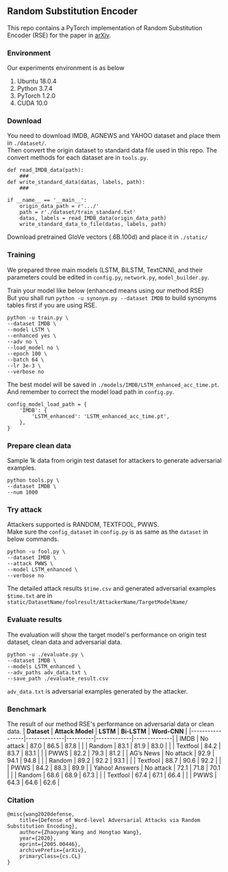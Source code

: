## Random Substitution Encoder
This repo contains a PyTorch implementation of Random Substitution Encoder (RSE) for the paper in <a href="https://arxiv.org/abs/2005.00446">arXiv</a>.


### Environment
Our experiments environment is as below
1. Ubuntu 18.0.4
2. Python 3.7.4
3. PyTorch 1.2.0
4. CUDA 10.0

### Download
You need to download IMDB, AGNEWS and YAHOO dataset and place them in ``./dataset/``.  
Then convert the origin dataset to standard data file used in this repo. The convert methods for each dataset are in ``tools.py``.
```
def read_IMDB_data(path):
    ###
def write_standard_data(datas, labels, path):
    ###

if __name__ == '__main__':
    origin_data_path = r'.../'
    path = r'./dataset/train_standard.txt'
    datas, labels = read_IMDB_data(origin_data_path)
    write_standard_data_to_file(datas, labels, path)
```

Download pretrained GloVe vectors (.6B.100d) and place it in ``./static/``

### Training
We prepared three main models (LSTM, BiLSTM, TextCNN), and their parameters could be edited in ``config.py``, ``network.py``, ``model_builder.py``.

Train your model like below (enhanced means using our method RSE)  
But you shall run ``python -u synonym.py --dataset IMDB`` to build synonyms tables first if you are using RSE. 
```
python -u train.py \
--dataset IMDB \
--model LSTM \
--enhanced yes \
--adv no \
--load_model no \
--epoch 100 \
--batch 64 \
--lr 3e-3 \
--verbose no
```

The best model will be saved in ``./models/IMDB/LSTM_enhanced_acc_time.pt``. And remember to correct the model load path in ``config.py``.
```
config_model_load_path = {
    'IMDB': {
        'LSTM_enhanced': 'LSTM_enhanced_acc_time.pt',
    },
}
```

### Prepare clean data
Sample 1k data from origin test dataset for attackers to generate adversarial examples.
```
python tools.py \
--dataset IMDB \
--num 1000
```

### Try attack
Attackers supported is RANDOM, TEXTFOOL, PWWS.  
Make sure the ``config_dataset`` in ``config.py`` is as same as the ``dataset`` in below commands.
```
python -u fool.py \
--dataset IMDB \
--attack PWWS \
--model LSTM_enhanced \
--verbose no
```

The detailed attack results ``$time.csv`` and generated adversarial examples ``$time.txt`` are in ``static/DatasetName/foolresult/AttackerName/TargetModelName/``

### Evaluate results
The evaluation will show the target model's performance on origin test dataset, clean data and adversarial data.  
```
python -u ./evaluate.py \
--dataset IMDB \
--models LSTM_enhanced \
--adv_paths adv_data.txt \
--save_path ./evaluate_result.csv
```

``adv_data.txt`` is adversarial examples generated by the attacker.

### Benchmark
The result of our method RSE's performance on adversarial data or clean data.
| **Dataset**     | **Attack Model** | **LSTM** | **Bi-LSTM** | **Word-CNN** |
|-----------------|--------------|----------|-------------|--------------|
| IMDB            | No attack           | 87\.0    | 86\.5       | 87\.8        |
|                 | Random       | 83\.1    | 81\.9       | 83\.0        |
|                 | Textfool     | 84\.2    | 83\.7       | 83\.1        |
|                 | PWWS         | 82\.2    | 79\.3       | 81\.2        |
| AG’s News       | No attack           | 92\.9    | 94\.1       | 94\.8        |
|                 | Random       | 89\.2    | 92\.2       | 93\.1        |
|                 | Textfool     | 88\.7    | 90\.6       | 92\.2        |
|                 | PWWS         | 84\.2    | 88\.3       | 89\.9        |
| Yahoo\! Answers | No attack           | 72\.1    | 71\.8       | 70\.1        |
|                 | Random       | 68\.6    | 68\.9       | 67\.3        |
|                 | Textfool     | 67\.4    | 67\.1       | 66\.4        |
|                 | PWWS         | 64\.3    | 64\.6       | 62\.6        |

### Citation
```
@misc{wang2020defense,
    title={Defense of Word-level Adversarial Attacks via Random Substitution Encoding},
    author={Zhaoyang Wang and Hongtao Wang},
    year={2020},
    eprint={2005.00446},
    archivePrefix={arXiv},
    primaryClass={cs.CL}
}
```